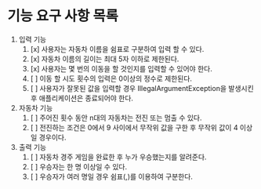 # 기능 요구 사항 목록
1. 입력 기능
    1. [x] 사용자는 자동차 이름을 쉼표로 구분하여 입력 할 수 있다.
    2. [x] 자동차 이름의 길이는 최대 5자 이하로 제한된다.
    3. [x] 사용자는 몇 번의 이동을 할 것인지를 입력할 수 있어야 한다.
    4. [ ] 이동 할 시도 횟수의 입력은 0이상의 정수로 제한된다.
    5. [ ] 사용자가 잘못된 값을 입력할 경우 IllegalArgumentException을 발생시킨 후 애플리케이션은 종료되어야 한다.
2. 자동차 기능
    1. [ ] 주어진 횟수 동안 n대의 자동차는 전진 또는 멈출 수 있다.
    2. [ ] 전진하는 조건은 0에서 9 사이에서 무작위 값을 구한 후 무작위 값이 4 이상일 경우이다.
3. 출력 기능
    1. [ ] 자동차 경주 게임을 완료한 후 누가 우승했는지를 알려준다.
    2. [ ] 우승자는 한 명 이상일 수 있다.
    3. [ ] 우승자가 여러 명일 경우 쉼표(,)를 이용하여 구분한다. 